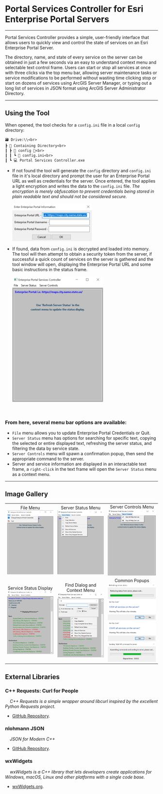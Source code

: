 ﻿# Portal Services Controller for Esri Enterprise Portal Servers

---

Portal Services Controller provides a simple, user-friendly interface that allows users to quickly view and control the state of services on an Esri Enterprise Portal Server.


The directory, name, and state of every service on the server can be obtained in just a few seconds via an easy to understand context menu and selectable text control frame.  Users can start or stop all services at once with three clicks via the top menu bar, allowing server maintenance tasks or service modifications to be performed without wasting time clicking stop or start on dozens of services using ArcGIS Server Manager, or typing out a long list of services in JSON format using ArcGIS Server Administrator Directory.  

---

## Using the Tool

When opened, the tool checks for a ```config.ini``` file in a local ```config``` directory:

    🗃️ Drive:\\<br>
    ┣ 📂 Containing Directory<br>
    ┃ ┣ 📁 config 📁<br>
    ┃ ┃ ┗ 📜 config.ini<br>
    ┃ ┗ 💻 Portal Services Controller.exe

 * If not found the tool will generate the ```config``` directory and ```config.ini``` file in it's local directory and prompt the user for an Enterprise Portal URL as well as credentials for the server.  Once entered, the tool applies a light encryption and writes the data to the ```config.ini``` file.  <i>The encryption is merely obfuscation to prevent credentials being stored in plain readable text and should not be considered secure.</i>

     ![Credentials Prompt](screenshots/credentials_prompt.png)


 * If found, data from ```config.ini``` is decrypted and loaded into memory.  The tool will then attempt to obtain a security token from the server, if successful a quick count of services on the server is gathered and the tool window will open, displaying the Enterprise Portal URL and some basic instructions in the status frame.

     ![start](screenshots/start.png)

<br>

### From here, several menu bar options are available:

* ```File``` menu allows you to update Enterprise Portal Credentials or Quit.
* ```Server Status``` menu has options for searching for specific text, copying the selected or entire displayed text, refreshing the server status, and filtering the data by service state.
* ```Server Controls``` menu will spawn a confirmation popup, then send the appropriate command to the server.
* Server and service information are displayed in an interactable text frame, a ```right-click``` in the text frame will open the ```Server Status``` menu as a context menu.

---

## Image Gallery

|   |   |   |
|:-:|:-:|:-:|
|File Menu<br>![fileMenu](screenshots/file_menu.png) |Server Status Menu<br>![statusMenu](screenshots/status_menu.png)|Server Controls Menu<br>![controlsMenu](screenshots/controls_menu.png)
|Service Status Display<br>![mixedStatus](screenshots/mixed_status.png) |Find Dialog and Context Menu<br>![contextMenu](screenshots/context_menu.png)|Common Popups<br>![refreshProgress](screenshots/refresh_progress.png)<br>![stopPrompt](screenshots/stop_prompt.png)<br>![startPrompt](screenshots/start_prompt.png)<br>![commandProgress](screenshots/command_progress.png)


## External Libraries

### C++ Requests: Curl for People

&nbsp;&nbsp;&nbsp;&nbsp;*C++ Requests is a simple wrapper around libcurl inspired by the excellent Python Requests project.*
  * [GitHub Repository](https://github.com/libcpr/cpr).

### nlohmann JSON

&nbsp;&nbsp;&nbsp;&nbsp;*JSON for Modern C++*
  * [GitHub Repository](https://github.com/nlohmann/json).

### wxWidgets

&nbsp;&nbsp;&nbsp;&nbsp;*wxWidgets is a C++ library that lets developers create applications for Windows, macOS, Linux and other platforms with a single code base.*
  * [wxWidgets.org](https://wiki.wxwidgets.org/Install).

